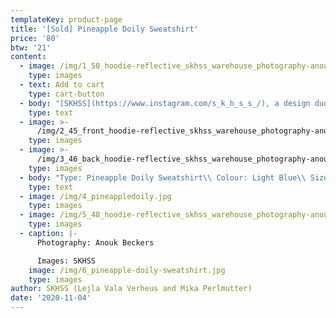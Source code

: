 ```yaml
---
templateKey: product-page
title: '[Sold] Pineapple Doily Sweatshirt'
price: '80'
btw: '21'
content:
  - image: /img/1_50_hoodie-reflective_skhss_warehouse_photography-anouk-beckers.jpg
    type: images
  - text: Add to cart
    type: cart-button
  - body: "[SKHSS](https://www.instagram.com/s_k_h_s_s_/), a design duo consisting of Lejla Vala Verheus and Mika Perlmutter, centres around a deep exploration of traditional and contemporary female-driven textile crafts and a feminization of utility wear and objects. Expanding upon the relationship between function and decoration, SKHSS juxtaposes intricate historic techniques such as crochet with modern printing methods. The aim of the project is to reintegrate discarded materials back into daily life. Through prolonging the usage of textile crafts in the medium of fashion, the boundaries between techniques and aesthetics of past-present-future are ultimately blended and blurred. \r\n\n\r\n\nThe work of SKHSS takes the shape of a collection of hand-crafted garments made from thrifted t-shirts and sweatshirts adapted with additional materials and techniques like yarn, reflective heat foil, dyes and bleach. The prints engage with the multiple layers of information retrieved from crochet charts, which both instruct how to crochet and at the same time describe the crochet visually. These charts are intricately coded diagrams that use a universal language of symbols. Through reading (crochet) code, recreating and creating new code, SKHSS traces and builds upon this historic information. To imbue the garment with its history and immortalize all the hands at play, footnotes are placed on the inside of the garments, tracing the origin of the elements on the garment."
    type: text
  - image: >-
      /img/2_45_front_hoodie-reflective_skhss_warehouse_photography-anouk-beckers.jpg
    type: images
  - image: >-
      /img/3_46_back_hoodie-reflective_skhss_warehouse_photography-anouk-beckers.jpg
    type: images
  - body: "Type: Pineapple Doily Sweatshirt\\ Colour: Light Blue\\ Size: M\\ Material body: 100% cotton, material rib: 86% cotton 14% polyester\n\nCare instructions:\r Wash 30°C inside out. \rDon’t iron\r. Don’t bleach."
    type: text
  - image: /img/4_pineappledoily.jpg
    type: images
  - image: /img/5_48_hoodie-reflective_skhss_warehouse_photography-anouk-beckers.jpg
    type: images
  - caption: |-
      Photography: Anouk Beckers

      Images: SKHSS
    image: /img/6_pineapple-doily-sweatshirt.jpg
    type: images
author: SKHSS (Lejla Vala Verheus and Mika Perlmutter)
date: '2020-11-04'
---
```


